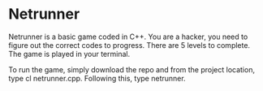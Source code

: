 # Netrunner

Netrunner is a basic game coded in C++. You are a hacker, you need to figure out the correct codes to progress. 
There are 5 levels to complete. 
The game is played in your terminal.

To run the game, simply download the repo and from the project location, type cl netrunner.cpp. Following this, type netrunner.
